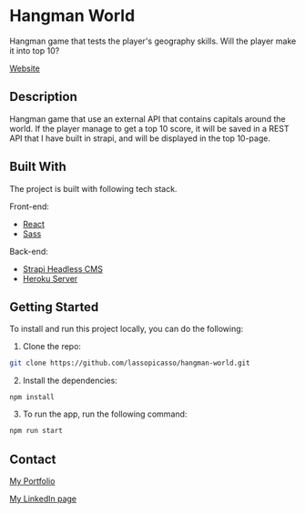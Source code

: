 # Hangman World

Hangman game that tests the player's geography skills. Will the player make it into top 10? 

[Website](https://hangman-world.netlify.app/)

## Description

Hangman game that use an external API that contains capitals around the world. If the player manage to get a top 10 score, it will be saved in a REST API that I have built in strapi, and will be displayed in the top 10-page.

## Built With
The project is built with following tech stack.

Front-end:

- [React](https://reactjs.org/)
- [Sass](https://sass-lang.com/)

Back-end:
- [Strapi Headless CMS](https://strapi.io/)
- [Heroku Server](https://dashboard.heroku.com/)

## Getting Started

To install and run this project locally, you can do the following:

1. Clone the repo:

```bash
git clone https://github.com/lassopicasso/hangman-world.git
```

2. Install the dependencies:

```
npm install
```

3. To run the app, run the following command:

```bash
npm run start
```

## Contact

[My Portfolio](https://lars-walderhaug.netlify.app)

[My LinkedIn page](https://www.linkedin.com/in/lars-walderhaug-5924a349/)
